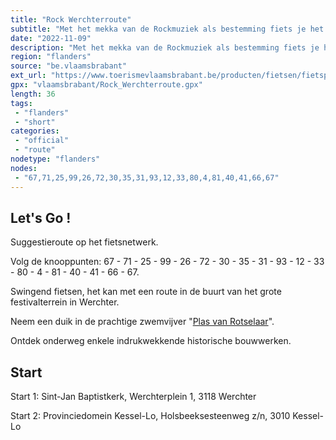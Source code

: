 ```yaml
---
title: "Rock Werchterroute"
subtitle: "Met het mekka van de Rockmuziek als bestemming fiets je het land van de Demer en de Dijle in"
date: "2022-11-09"
description: "Met het mekka van de Rockmuziek als bestemming fiets je het land van de Demer en de Dijle in. Langs de middeleeuwse Ter Heidetoren, de versterkte Kraneveldshoeve, het kanaal Leuven-Mechelen, natuurgebied Wijgmaalbroek en veel andere bezienswaardigheden."
region: "flanders"
source: "be.vlaamsbrabant"
ext_url: "https://www.toerismevlaamsbrabant.be/producten/fietsen/fietsproducten/rock-werchterroute/index.html"
gpx: "vlaamsbrabant/Rock_Werchterroute.gpx"
length: 36
tags:
 - "flanders"
 - "short"
categories:
 - "official"
 - "route"
nodetype: "flanders"
nodes:
 - "67,71,25,99,26,72,30,35,31,93,12,33,80,4,81,40,41,66,67"
---
```


## Let's Go ! 

Suggestieroute op het fietsnetwerk.

Volg de knooppunten: 67 - 71 - 25 - 99 - 26 - 72 - 30 - 35 - 31 - 93 - 12 - 33 - 80 - 4 - 81 - 40 - 41 - 66 - 67.

Swingend fietsen, het kan met een route in de buurt van het grote festivalterrein in Werchter.

Neem een duik in de prachtige zwemvijver "[Plas van Rotselaar](https://www.toerismevlaamsbrabant.be/producten/bezoeken/bezienswaardigheden/domein-ter-heide--plas-van-rotselaar/)".

Ontdek onderweg enkele indrukwekkende historische bouwwerken.

## Start

Start 1: Sint-Jan Baptistkerk, Werchterplein 1, 3118 Werchter

Start 2: Provinciedomein Kessel-Lo, Holsbeeksesteenweg z/n, 3010 Kessel-Lo

